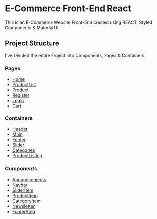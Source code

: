 # E-Commerce Front-End React

This is an E-Commerce Website Front-End created using REACT, Styled Components & Material UI.

## Project Structure

I've Divided the entire Project into Components, Pages & Containers:

### Pages

- [Home](./src/Pages/Home/index.js)
- [ProductList](./src/Pages/ProductList/index.js)
- [Product](./src/Pages/Product/index.js)
- [Register](./src/Pages/Register/index.js)
- [Login](./src/Pages/Login/index.js)
- [Cart](./src/Pages/Cart/index.js)

### Containers

- [Header](./src/Containers/Header/index.js)
- [Main](./src/Containers/Main/index.js)
- [Footer](./src/Containers/Footer/index.js)
- [Slider](./src/Containers/Slider/index.js)
- [Categories](./src/Containers/Categories/index.js)
- [ProductListing](./src/Containers/ProductsListing/index.js)

### Components

- [Announcements](./src/Components/Announcements/index.js)
- [Navbar](./src/Components/Navbar/index.js)
- [SliderItem](./src/Components/SliderItem/index.js)
- [ProductItem](./src/Components/ProductItem/index.js)
- [CategoryItem](./src/Components/CategoryItem/index.js)
- [Newsletter](./src/Components/Newsletter/index.js)
- [FooterArea](./src/Components/FooterArea/index.js)
